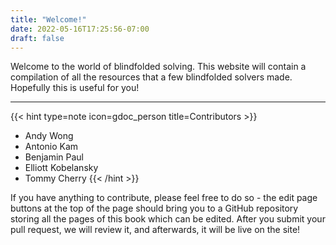 ```yaml
---
title: "Welcome!"
date: 2022-05-16T17:25:56-07:00
draft: false
---
```


Welcome to the world of blindfolded solving. This website will contain a compilation of all the resources that a few blindfolded solvers made. Hopefully this is useful for you!

---

{{< hint type=note icon=gdoc_person title=Contributors >}}
- Andy Wong
- Antonio Kam
- Benjamin Paul
- Elliott Kobelansky
- Tommy Cherry
{{< /hint >}}

If you have anything to contribute, please feel free to do so - the edit page buttons at the top of the page should bring you to a GitHub repository storing all the pages of this book which can be edited. After you submit your pull request, we will review it, and afterwards, it will be live on the site!